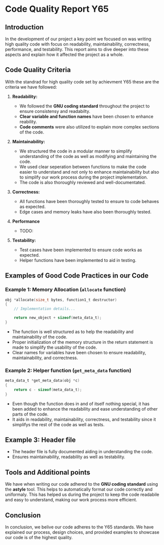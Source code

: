 # Code Quality Report Y65

## Introduction

In the development of our project a key point we focused on was writing high quality code with focus on readability, maintainability, correctness, performance, and testability. This report aims to dive deeper into these aspects and explain how it affected the project as a whole.

## Code Quality Criteria
With the standrad for high quality code set by achievment Y65 these are the criteria we have followed:
1. **Readability:**
   - We followed the **GNU coding standard** throughout the project to ensure consistensy and readabilty.
   - **Clear variable and function names** have been chosen to enhance reability.
   - **Code comments** were also utilized to explain more complex sections of the code.

2. **Maintainability:**
   - We structured the code in a modular manner to simplify understanding of the code as well as modifying and maintaining the code.
   - We used clear seperation between functions to make the code easier to understand and not only to enhance maintainability but also to simplify our work process during the project implementation.
   - The code is also thoroughly reviewed and well-documentated.

3. **Correctness:**
   - All functions have been thoroughly tested to ensure to code behaves as expected.
   - Edge cases and memory leaks have also been thoroughly tested.

4. **Performance**
   - TODO:

5. **Testability:**
   - Test cases have been implemented to ensure code works as expected.
   - Helper functions have been implemented to aid in testing.


## Examples of Good Code Practices in our Code

### Example 1: Memory Allocation (`allocate` function)
```c
obj *allocate(size_t bytes, function1_t destructor)
{
    // Implementation details...

    return new_object + sizeof(meta_data_t);
}
```

- The function is well structured as to help the readability and maintainability of the code.
- Proper initialization of the memory structure in the return statement is made to simplify the usability of the code.
- Clear names for variables have been chosen to ensure readability, maintainability, and correctness.

### Example 2: Helper function (`get_meta_data` function)
```c
meta_data_t *get_meta_data(obj *c)
{
    return c - sizeof(meta_data_t);
}
```
- Even though the function does in and of itself nothing special, it has been added to enhance the readability and ease understanding of other parts of the code.
- It aids in readability, maintainability, correctness, and testability since it simplifys the rest of the code as well as tests.

## Example 3: Header file
- The header file is fully documented aiding in understanding the code.
- Ensures maintainability, readability as well as testability.


## Tools and Additional points
We have when writing our code adhered to the **GNU coding standard** using the **astyle** tool. This helps to automatically format our code correctly and uniformaly. This has helped us during the project to keep the code readabile and easy to understand, making our work process more efficient.

## Conclusion
In conclusion, we belive our code adheres to the Y65 standards. We have explained our process, design choices, and provided examples to showcase our code is of the highest quality.